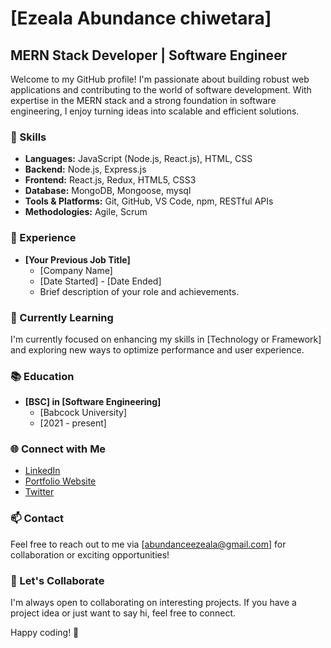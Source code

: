 # [Ezeala Abundance chiwetara]

## MERN Stack Developer | Software Engineer

Welcome to my GitHub profile! I'm passionate about building robust web applications and contributing to the world of software development. With expertise in the MERN stack and a strong foundation in software engineering, I enjoy turning ideas into scalable and efficient solutions.

### 🚀 Skills

- **Languages:** JavaScript (Node.js, React.js), HTML, CSS
- **Backend:** Node.js, Express.js
- **Frontend:** React.js, Redux, HTML5, CSS3
- **Database:** MongoDB, Mongoose, mysql
- **Tools & Platforms:** Git, GitHub, VS Code, npm, RESTful APIs
- **Methodologies:** Agile, Scrum

### 💼 Experience

- **[Your Previous Job Title]**
  - [Company Name]
  - [Date Started] - [Date Ended]
  - Brief description of your role and achievements.



### 🌱 Currently Learning

I'm currently focused on enhancing my skills in [Technology or Framework] and exploring new ways to optimize performance and user experience.

### 📚 Education

- **[BSC] in [Software Engineering]**
  - [Babcock University]
  - [2021 - present]

### 🌐 Connect with Me

- [LinkedIn](https://www.linkedin.com/in/krisbethel12/)
- [Portfolio Website](https://krisbethel.showcase.com)
- [Twitter](https://twitter.com/krisbethel12)

### 📫 Contact

Feel free to reach out to me via [abundanceezeala@gmail.com] for collaboration or exciting opportunities!

### 🤝 Let's Collaborate

I'm always open to collaborating on interesting projects. If you have a project idea or just want to say hi, feel free to connect.

Happy coding! 🚀
